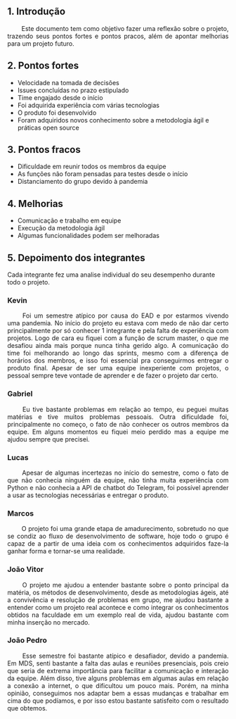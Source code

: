 ## 1. Introdução
<p align = "justify"> &emsp;&emsp; Este documento tem como objetivo fazer uma reflexão sobre o projeto, trazendo seus pontos fortes e pontos pracos, além de apontar melhorias para um projeto futuro. </p>

## 2. Pontos fortes
- Velocidade na tomada de decisões
- Issues concluídas no prazo estipulado
- Time engajado desde o início
- Foi adquirida experiência com várias tecnologias
- O produto foi desenvolvido 
- Foram adquiridos novos conhecimento sobre a metodologia ágil e práticas open source


## 3. Pontos fracos
- Dificuldade em reunir todos os membros da equipe
- As funções não foram pensadas para testes desde o início
- Distanciamento do grupo devido à pandemia

## 4. Melhorias
- Comunicação e trabalho em equipe
- Execução da metodologia ágil
- Algumas funcionalidades podem ser melhoradas

## 5. Depoimento dos integrantes
Cada integrante fez uma analise individual do seu desempenho durante todo o projeto.

### Kevin
<p align = "justify"> &emsp;&emsp; Foi um semestre atípico por causa do EAD e por estarmos vivendo uma pandemia. No início do projeto eu estava com medo de não dar certo principalmente por só conhecer 1 integrante e pela falta de experiência com projetos. Logo de cara eu fiquei com a função de scrum master, o que me desafiou ainda mais porque nunca tinha gerido algo. A comunicação do time foi melhorando ao longo das sprints, mesmo com a diferença de horários dos membros, e isso foi essencial pra conseguirmos entregar o produto final. Apesar de ser uma equipe inexperiente com projetos, o pessoal sempre teve vontade de aprender e de fazer o projeto dar certo. </p>

### Gabriel

<p align = "justify"> &emsp;&emsp; Eu tive bastante problemas em relação ao tempo, eu peguei muitas matérias e tive muitos problemas pessoais. Outra dificuldade foi, principalmente no começo, o fato de não conhecer os outros membros da equipe. Em alguns momentos eu fiquei meio perdido mas a equipe me ajudou sempre que precisei.</p>

### Lucas 

<p align = "justify"> &emsp;&emsp; Apesar de algumas incertezas no início do semestre, como o fato de que não conhecia ninguém da equipe, não tinha muita experiência com Python e não conhecia a API de chatbot do Telegram, foi possível aprender a usar as tecnologias necessárias e entregar o produto. </p>

### Marcos

<p align = "justify"> &emsp;&emsp; O projeto foi uma grande etapa de amadurecimento, sobretudo no que se condiz ao fluxo de desenvolvimento de software, hoje todo o grupo é capaz de a partir de uma ideia com os conhecimentos adquiridos faze-la ganhar forma e tornar-se uma realidade. </p>

### João Vitor

<p align = "justify"> &emsp;&emsp; O projeto me ajudou a entender bastante sobre o ponto principal da matéria, os métodos de desenvolvimento, desde as metodologias ágeis, até a convivência e resolução de problemas em grupo, me ajudou bastante a entender como um projeto real acontece e como integrar os conhecimentos obtidos na faculdade em um exemplo real de vida, ajudou bastante com minha inserção no mercado. </p>

### João Pedro 
 
<p align = "justify"> &emsp;&emsp; Esse semestre foi bastante atípico e desafiador, devido a pandemia. Em MDS, senti bastante a falta das aulas e reuniões presenciais, pois creio que seria de extrema importância para facilitar a comunicação e interação da equipe. Além disso, tive alguns problemas em algumas aulas em relação a conexão a internet, o que dificultou um pouco mais. Porém, na minha opinião, conseguimos nos adaptar bem a essas mudanças e trabalhar em cima do que podíamos, e por isso estou bastante satisfeito com o resultado que obtemos. </p>

